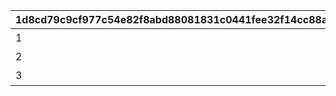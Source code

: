 |1d8cd79c9cf977c54e82f8abd88081831c0441fee32f14cc88a6460e463f38ba|d922d375093da18aa7521b51e4ca84801a24d093b40238273a720a409c59c77c|242178058b80f8e45c2402d0005e4cfb0c05ef6b57f8d679a2e7db6e6936d7f4|3ec399af3a12067ac54ccc65aad14ad141a13f21b7cd35eb9a281b6a05c0f12c|
| --- | --- | --- | --- |
|1|10903001|アーカイブを30%（369問）解放しよう|369|
|2|10903002|アーカイブを60%（738問）解放しよう|738|
|3|10903003|アーカイブを100%（1229問）解放しよう|1229|